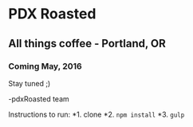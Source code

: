 # PDX Roasted
## All things coffee - Portland, OR
### Coming May, 2016
Stay tuned ;)

-pdxRoasted team

Instructions to run:
*1. clone
*2. `npm install`
*3. `gulp`
